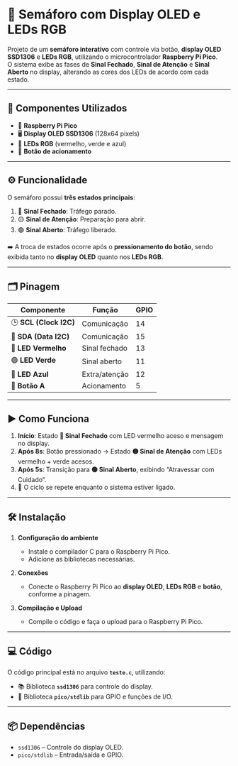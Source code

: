 # 🚦 Semáforo com Display OLED e LEDs RGB  

Projeto de um **semáforo interativo** com controle via botão, **display OLED SSD1306** e **LEDs RGB**, utilizando o microcontrolador **Raspberry Pi Pico**.  
O sistema exibe as fases de **Sinal Fechado**, **Sinal de Atenção** e **Sinal Aberto** no display, alterando as cores dos LEDs de acordo com cada estado.

---

## 🧩 Componentes Utilizados  

- 🥧 **Raspberry Pi Pico**  
- 🖥️ **Display OLED SSD1306** (128x64 pixels)  
- 🌈 **LEDs RGB** (vermelho, verde e azul)  
- 🔘 **Botão de acionamento**

---

## ⚙️ Funcionalidade  

O semáforo possui **três estados principais**:

1. 🔴 **Sinal Fechado**: Tráfego parado.  
2. 🟡 **Sinal de Atenção**: Preparação para abrir.  
3. 🟢 **Sinal Aberto**: Tráfego liberado.

➡️ A troca de estados ocorre após o **pressionamento do botão**, sendo exibida tanto no **display OLED** quanto nos **LEDs RGB**.

---

## 🗂️ Pinagem  

| Componente          | Função          | GPIO |
|---------------------|-----------------|------|
| 🕒 **SCL (Clock I2C)** | Comunicação    | 14   |
| 📝 **SDA (Data I2C)**  | Comunicação    | 15   |
| 🔴 **LED Vermelho**    | Sinal fechado  | 13   |
| 🟢 **LED Verde**       | Sinal aberto   | 11   |
| 🔵 **LED Azul**        | Extra/atenção  | 12   |
| 🔘 **Botão A**         | Acionamento    | 5    |

---

## ▶️ Como Funciona  

1. **Início**: Estado **🔴 Sinal Fechado** com LED vermelho aceso e mensagem no display.  
2. **Após 8s**: Botão pressionado → Estado **🟡 Sinal de Atenção** com LEDs vermelho + verde acesos.  
3. **Após 5s**: Transição para **🟢 Sinal Aberto**, exibindo “Atravessar com Cuidado”.  
4. 🔁 O ciclo se repete enquanto o sistema estiver ligado.

---

## 🛠️ Instalação  

1. **Configuração do ambiente**  
   - Instale o compilador C para o Raspberry Pi Pico.  
   - Adicione as bibliotecas necessárias.

2. **Conexões**  
   - Conecte o Raspberry Pi Pico ao **display OLED**, **LEDs RGB** e **botão**, conforme a pinagem.

3. **Compilação e Upload**  
   - Compile o código e faça o upload para o Raspberry Pi Pico.

---

## 💻 Código  

O código principal está no arquivo **`teste.c`**, utilizando:  
- 📚 Biblioteca **`ssd1306`** para controle do display.  
- 🔧 Biblioteca **`pico/stdlib`** para GPIO e funções de I/O.

---

## 📦 Dependências  

- `ssd1306` – Controle do display OLED.  
- `pico/stdlib` – Entrada/saída e GPIO.
